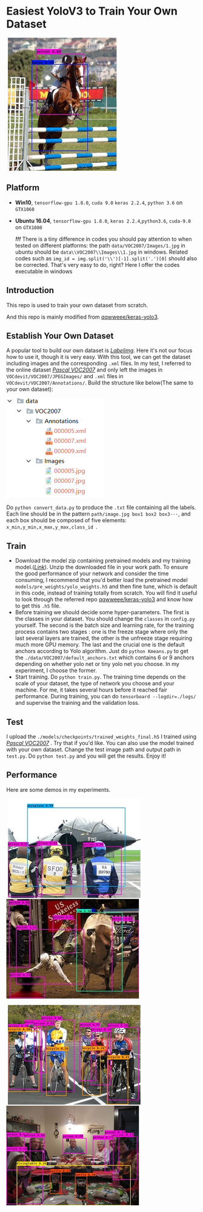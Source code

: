 #     Easiest YoloV3 to Train Your Own Dataset

​                                                     ![](./figures/000173_op.jpg)

## Platform

* **Win10**, ```tensorflow-gpu 1.8.0```, ```cuda 9.0``` ```keras 2.2.4```, ```python 3.6``` on ```GTX1060``` 

* **Ubuntu 16.04**, ```tensorflow-gpu 1.8.0```, ```keras 2.2.4```,```python3.6```, ```cuda-9.0``` on ```GTX1080```

  ***!!!*** There is a tiny difference in codes you should pay attention to when tested on different platforms: the path ```data/VOC2007/Images/1.jpg``` in ubuntu should be ```data\\VOC2007\\Images\\1.jpg``` in windows. Related codes such as ```img_id = img.split('\\')[-1].split('.')[0]``` should also be corrected. That's very easy to do, right? Here I offer the codes executable in windows

## Introduction
This repo is used to train your own dataset from scratch.

And this repo is mainly modified from [qqwweee/keras-yolo3](https://github.com/qqwweee/keras-yolo3). 

## Establish Your Own Dataset

A popular tool to build our own dataset is [*Labelimg*](https://github.com/tzutalin/labelImg). Here it's not our focus how to use it, though it is very easy. With this tool, we can get the dataset including images and the corresponding ```.xml``` files. In my test, I referred to the online dataset [*Pascal VOC2007*](http://host.robots.ox.ac.uk/pascal/VOC/voc2007/VOCtrainval_06-Nov-2007.tar) and only left the images in ```VOCdevit/VOC2007/JPEGImages/``` and ```.xml``` files in ```VOCdevit/VOC2007/Annotations/```. Build the structure like below(The same to your own dataset):

![](./figures/data_struct.png) 

Do ```python convert_data.py``` to produce the ```.txt``` file containing all the labels. Each line should be in the pattern ```path/image.jpg box1 box2 box3···```, and each box should be composed of five elements: ```x_min,y_min,x_max,y_max,class_id ```.

## Train

* Download the model zip containing pretrained models and my training model.([*Link*](https://www.jianguoyun.com/p/DVoaU2gQxcPVBxi9oNwB)). Unzip the downloaded file in your work path. To ensure the good performance of your network and consider the time consuming, I recommend that you'd better load the pretrained model  ```models/pre_weights/yolo_weights.h5``` and then fine tune, which is default in this code, instead of training totally from scratch. You will find it useful to look through the referred repo [qqwweee/keras-yolo3](https://github.com/qqwweee/keras-yolo3) and know how to get this ```.h5``` file.
* Before training we should decide some hyper-parameters. The first is the classes in your dataset.  You should change the ```classes``` in ```config.py``` yourself. The second is the batch size and learning rate, for the training process contains two stages : one is the freeze stage where only the last several layers are trained, the other is the unfreeze stage requiring much more GPU memory.  The last and the crucial one is  the default anchors according to Yolo algorithm. Just do ```python Kmeans.py``` to get the ```./data/VOC2007/default_anchors.txt``` which contains 6 or 9 anchors depending on whether yolo net or tiny yolo net you choose. In my experiment, I choose the former.
* Start training. Do ```python train.py```. The training time depends on the scale of your dataset, the type of network you choose and your machine. For me, it takes several hours before it reached fair performance. During training, you can do ```tensorboard --logdir=./logs/``` and supervise the training and the validation loss.

## Test

I upload the ```./models/checkpoints/trained_weights_final.h5``` I trained using  [*Pascal VOC2007*](http://host.robots.ox.ac.uk/pascal/VOC/voc2007/VOCtrainval_06-Nov-2007.tar) . Try that if you'd like. You can also use the model trained with your own dataset. Change the test image path and output path in ```test.py```. Do ```python test.py``` and you will get the results. Enjoy it!

## Performance 

Here are some demos in my experiments.

​     ![](./figures/000480_op.jpg)    ![](./figures/001799_op.jpg)

​     ![](./figures/002069_op.jpg)    ![](./figures/002385_op.jpg)

